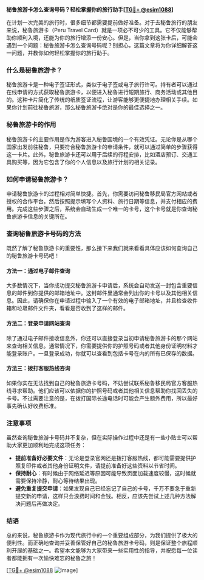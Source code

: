 **秘鲁旅游卡怎么查询号码？轻松掌握你的旅行助手[[TG💪+ @esim1088](https://t.me/s/esim1088)]**

在计划一次完美的旅行时，很多细节都需要提前做好准备。对于去秘鲁旅行的朋友来说，秘鲁旅游卡（Peru Travel Card）就是一项必不可少的工具。它不仅能够帮助你顺利入境，还能为你的旅行增添一份安心。但是，当你拿到这张卡后，可能会遇到一个问题：秘鲁旅游卡怎么查询号码呢？别担心，这篇文章将为你详细解答这一问题，并教你如何轻松掌握你的旅行助手。

### 什么是秘鲁旅游卡？

秘鲁旅游卡是一种电子签证形式，类似于电子签或电子旅行许可。持有者可以通过在线申请的方式获取秘鲁旅游卡，以便进入秘鲁进行短期旅行、商务活动或其他目的。这种卡片简化了传统的纸质签证流程，让游客能够更便捷地办理相关手续。如果你计划前往秘鲁旅游，那么秘鲁旅游卡绝对是你的最佳选择之一。

### 秘鲁旅游卡的作用

秘鲁旅游卡的主要作用是作为游客进入秘鲁国境的一个有效凭证。无论你是从哪个国家出发前往秘鲁，只要符合秘鲁旅游卡的申请条件，就可以通过简单的步骤获得这一卡片。此外，秘鲁旅游卡还可以用于后续的行程安排，比如酒店预订、交通工具购买等，因为它包含了你的个人信息以及旅行计划的相关记录。

### 如何申请秘鲁旅游卡？

申请秘鲁旅游卡的过程相对简单快捷。首先，你需要访问秘鲁移民局官方网站或者授权的合作平台。然后按照提示填写个人资料、旅行日期等信息，并支付相应的费用。完成这些步骤之后，系统会自动生成一个唯一的卡号，这个卡号就是你查询秘鲁旅游卡信息的关键所在。

### 查询秘鲁旅游卡号码的方法

既然了解了秘鲁旅游卡的重要性，那么接下来我们就来看看具体应该如何查询自己的秘鲁旅游卡号码吧！

#### 方法一：通过电子邮件查询

大多数情况下，当你成功提交秘鲁旅游卡申请后，系统会自动发送一封包含重要信息的邮件到你提供的邮箱地址中。这封邮件里通常会列出你的卡号以及其他相关信息。因此，请确保你在申请过程中输入了一个有效的电子邮箱地址，并且检查收件箱和垃圾邮件文件夹，看看是否收到了这样的邮件。

#### 方法二：登录申请网站查询

除了通过电子邮件接收信息外，你还可以直接登录当初申请秘鲁旅游卡的那个网站来查询相关信息。通常情况下，你需要提供你的护照号码或者其他身份证明材料才能登录账户。一旦登录成功，你就可以查看到包括卡号在内的所有已保存的数据。

#### 方法三：拨打客服热线咨询

如果你实在无法找到自己的秘鲁旅游卡号码，不妨尝试联系秘鲁移民局官方客服热线寻求帮助。他们应该可以依据你的护照号码或者其他相关信息帮助你找回丢失的卡号。不过需要注意的是，在拨打国际长途电话时可能会产生额外费用，所以最好事先确认好收费标准。

### 注意事项

虽然查询秘鲁旅游卡号码并不复杂，但在实际操作过程中还是有一些小贴士可以帮助大家更加顺利地完成这项任务：

- **提前准备好必要文件**：无论是登录官网还是拨打客服热线，都可能需要提供护照复印件或者其他身份证明文件，请提前准备好这些资料以节省时间。
- **保持耐心**：有时候由于网络延迟等原因可能导致页面加载速度较慢，这时候就需要保持冷静，耐心等待结果出现。
- **避免重复提交申请**：如果发现自己已经忘记了自己的卡号，千万不要急于重新提交新的申请，这样只会浪费时间和金钱。相反，应该先尝试上述几种方法解决问题后再做决定。

### 结语

总的来说，秘鲁旅游卡作为现代旅行中的一个重要组成部分，为我们提供了极大的便利性。而正确地查询并妥善保管好自己的秘鲁旅游卡号码，则是保证整个旅程顺利开展的基础之一。希望本文能够为大家带来一些实用性的指导，并祝愿每一位读者都能拥有一次愉快难忘的秘鲁之旅！

[[TG💪+ @esim1088](https://t.me/s/esim1088) ![Image](https://i.postimg.cc/4NQfJmqS/Snipaste-2025-05-13-00-14-12.png)]